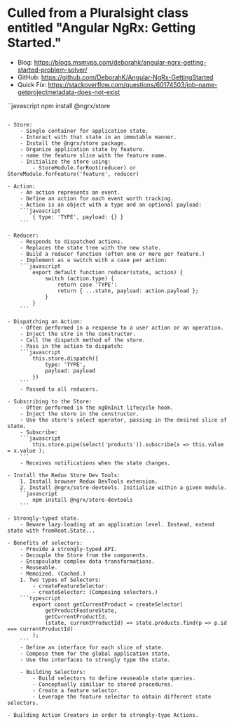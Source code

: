 # Culled from a Pluralsight class entitled "Angular NgRx: Getting Started."
- Blog:         https://blogs.msmvps.com/deborahk/angular-ngrx-getting-started-problem-solver/
- GitHub:       https://github.com/DeborahK/Angular-NgRx-GettingStarted
- Quick Fix:    https://stackoverflow.com/questions/60174503/job-name-getprojectmetadata-does-not-exist

``javascript
    npm install @ngrx/store
```

- Store:
    - Single container for application state.
    - Interact with that state in an immutable manner.
    - Install the @ngrx/store package.
    - Organize application state by feature.
    - name the feature slice with the feature name.
    - Initialize the store using:
        - StoreModule.forRoot(reducer) or StoreModule.forFeature('feature', reducer)

- Action:
    - An action represents an event.
    - Define an action for each event worth tracking.
    - Action is an object with a type and an optional payload:
    ```javascript
        { type: 'TYPE', payload: {} }
    ```

- Reducer:
    - Responds to dispatched actions.
    - Replaces the state tree with the new state.
    - Build a reducer function (often one or more per feature.)
    - Implement as a switch with a case per action:
    ```javascript
        export default function reducer(state, action) {
            switch (action.type) {
                return case 'TYPE':
                return { ...state, payload: action.payload };
            }
        }
    ```

- Dispatching an Action:
    - Often performed in a response to a user action or an operation.
    - Inject the stre in the constructor.
    - Call the dispatch method of the store.
    - Pass in the action to dispatch:
    ```javascript
        this.store.dispatch({
            type: 'TYPE',
            payload: payload
        })
    ```
    - Passed to all reducers.

- Subscribing to the Store:
    - Often performed in the ngOnInit lifecycle hook.
    - Inject the store in the constructor.
    - Use the store's select operator, passing in the desired slice of state.
    - Subscribe:
    ```javascript
        this.store.pipe(select('products')).subscribe(x => this.value = x.value );
    ```
    - Receives notifications when the state changes.

- Install the Redux Store Dev Tools:
    1. Install browser Redux DevTools extension.
    2. Install @ngrx/sotre-devtools. Initialize within a given module.
    ``javascript
        npm install @ngrx/store-devtools
    ```

- Strongly-typed state.
    - Beware lazy-loading at an application level. Instead, extend state with fromRoot.State...

- Benefits of selectors:
    - Provide a strongly-typed API.
    - Decouple the Store from the components.
    - Encapsulate complex data transformations.
    - Reuseable.
    - Memoized. (Cached.)
    1. Two types of Selectors:
        - createFeatureSelector:
        - createSelector: (Composing selectors.)
    ```typescript
        export const getCurrentProduct = createSelector(
            getProductFeatureState,
            getCurrentProductId,
            (state, currentProductId) => state.products.find(p => p.id === currentProductId)
        );
    ```
    - Define an interface for each slice of state.
    - Compose them for the global application state.
    - Use the interfaces to strongly type the state.

    - Building Selectors:
        - Build selectors to define reuseable state queries.
        - Conceptually similiar to stored procedures.
        - Create a feature selector.
        - Leverage the feature selector to obtain different state selectors.

- Building Action Creators in order to strongly-type Actions.